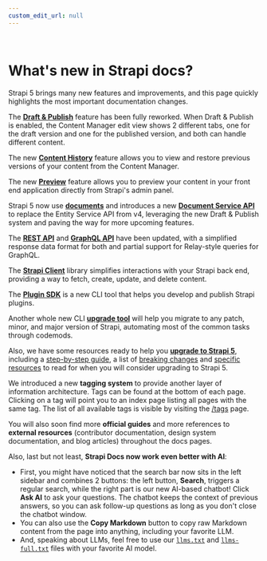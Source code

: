```yaml
---
custom_edit_url: null
---
```


<br/>

# What's new in Strapi docs?

Strapi 5 brings many new features and improvements, and this page quickly highlights the most important documentation changes.

<Icon name="newspaper" /> The **[Draft & Publish](/cms/features/draft-and-publish)** feature has been fully reworked. When Draft & Publish is enabled, the Content Manager edit view shows 2 different tabs, one for the draft version and one for the published version, and both can handle different content.

<Icon name="magic-wand"/> The new **[Content History](/cms/features/content-history)** feature allows you to view and restore previous versions of your content from the Content Manager.

<Icon name="eye" /> The new **[Preview](/cms/features/preview)** feature allows you to preview your content in your front end application directly from Strapi's admin panel.

<Icon name="file"/> Strapi 5 now use **[documents](/cms/api/document)** and introduces a new **[Document Service API](/cms/api/document-service)** to replace the Entity Service API from v4, leveraging the new Draft & Publish system and paving the way for more upcoming features.

<Icon name="detective"/> The **[REST API](/cms/api/rest)** and **[GraphQL API](/cms/api/graphql)** have been updated, with a simplified response data format for both and partial support for Relay-style queries for GraphQL.

<Icon name="plugs" /> The **[Strapi Client](/cms/api/client)** library simplifies interactions with your Strapi back end, providing a way to fetch, create, update, and delete content.

<Icon name="puzzle-piece" /> The **[Plugin SDK](/cms/plugins-development/plugin-sdk)** is a new CLI tool that helps you develop and publish Strapi plugins.

<Icon name="escalator-up" /> Another whole new CLI **[upgrade tool](/cms/upgrade-tool)** will help you migrate to any patch, minor, and major version of Strapi, automating most of the common tasks through codemods.

<Icon name="hard-hat" /> Also, we have some resources ready to help you **[upgrade to Strapi 5](/cms/migration/v4-to-v5/introduction-and-faq)**, including a [step-by-step guide](/cms/migration/v4-to-v5/step-by-step), a list of [breaking changes](/cms/migration/v4-to-v5/breaking-changes) and [specific resources](/cms/migration/v4-to-v5/additional-resources/introduction) to read for when you will consider upgrading to Strapi 5.

<Icon name="tag" /> We introduced a new **tagging system** to provide another layer of information architecture. Tags can be found at the bottom of each page. Clicking on a tag will point you to an index page listing all pages with the same tag. The list of all available tags is visible by visiting the [/tags](/tags) page.

<Icon name="plus" /> You will also soon find more **official guides** and more references to **external resources** (contributor documentation, design system documentation, and blog articles) throughout the docs pages.

<Icon name="call-bell" /> Also, last but not least, **Strapi Docs now work even better with AI**:

* First, you might have noticed that the search bar now sits in the left sidebar and combines 2 buttons: the left button, **<Icon name="magnifying-glass" classes="ph-light" /> Search**, triggers a regular search, while the right part is our new AI-based chatbot! Click **<Icon name="sparkle"/> Ask AI** to ask your questions. The chatbot keeps the context of previous answers, so you can ask follow-up questions as long as you don't close the chatbot window. 
* You can also use the **<Icon name="copy" /> Copy Markdown** button to copy raw Markdown content from the page into anything, including your favorite LLM. 
* And, speaking about LLMs, feel free to use our [`llms.txt`](/llms.txt) and [`llms-full.txt`](/llms-full.txt) files with your favorite AI model.
